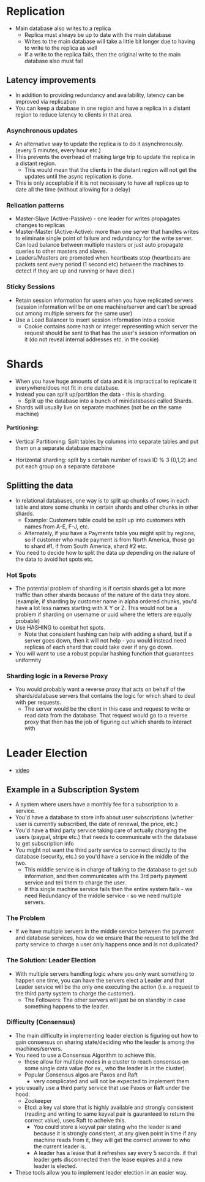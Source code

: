 # Replication

- Main database also writes to a replica
  - Replica must always be up to date with the main database
  - Writes to the main database will take a little bit longer due to having to write to the replica as well
  - If a write to the replica fails, then the original write to the main database also must fail

## Latency improvements

- In addition to providing redundancy and availability, latency can be improved via replication
- You can keep a database in one region and have a replica in a distant region to reduce latency to clients in that area.

### Asynchronous updates

- An alternative way to update the replica is to do it asynchronously. (every 5 minutes, every hour etc.)
- This prevents the overhead of making large trip to update the replica in a distant region.
  - This would mean that the clients in the distant region will not get the updates until the async replication is done.
- This is only acceptable if it is not necessary to have all replicas up to date all the time (without allowing for a delay)

### Relication patterns

- Master-Slave (Active-Passive) - one leader for writes propagates changes to replicas
- Master-Master (Active-Active): more than one server that handles writes to eliminate single point of failure and redundancy for the write server. Can load balance between multiple masters or just auto propagate queries to other masters and slaves.
- Leaders/Masters are promoted when heartbeats stop (heartbeats are packets sent every period (1 second etc) between the machines to detect if they are up and running or have died.)

### Sticky Sessions

- Retain session information for users when you have replicated servers (session information will be on one machine/server and can't be spread out among multiple servers for the same user)
- Use a Load Balancer to insert session information into a cookie
  - Cookie contains some hash or integer representing which server the request should be sent to that has the user's session information on it (do not reveal internal addresses etc. in the cookie)

# Shards

- When you have huge amounts of data and it is impractical to replicate it everywhere/does not fit in one database.
- Instead you can split up/partition the data - this is sharding.
  - Split up the database into a bunch of minidatabases called Shards.
- Shards will usually live on separate machines (not be on the same machine)

#### Partitioning:

- Vertical Partitioning:
  Split tables by columns into separate tables and put them on a separate database machine

- Horizontal sharding:
  split by s certain number of rows
  ID % 3 (0,1,2) and put each group on a separate database

## Splitting the data

- In relational databases, one way is to split up chunks of rows in each table and store some chunks in certain shards and other chunks in other shards.
  - Example: Customers table could be split up into customers with names from A-E, F-J, etc.
  - Alternately, if you have a Payments table you might split by regions, so if customer who made payment is from North America, those go to shard #1, if from South America, shard #2 etc.
- You need to decide how to split the data up depending on the nature of the data to avoid hot spots etc.

### Hot Spots

- The potential problem of sharding is if certain shards get a lot more traffic than other shards because of the nature of the data they store. (example, if sharding by customer name in alpha ordered chunks, you'd have a lot less names starting with X Y or Z. This would not be a problem if sharding on username or uuid where the letters are equally probable)
- Use HASHING to combat hot spots.
  - Note that consistent hashing can help with adding a shard, but if a server goes down, then it will not help - you would instead need replicas of each shard that could take over if any go down.
- You will want to use a robust popular hashing function that guarantees uniformity

### Sharding logic in a Reverse Proxy

- You would probably want a reverse proxy that acts on behalf of the shards/database servers that contains the logic for which shard to deal with per requests.
  - The server would be the client in this case and request to write or read data from the database. That request would go to a reverse proxy that then has the job of figuring out which shards to interact with

# Leader Election

- [video](https://www.algoexpert.io/systems/fundamentals/leader-election)

## Example in a Subscription System

- A system where users have a monthly fee for a subscription to a service.
- You'd have a database to store info about user subscriptions (whether user is currently subscribed, the date of renewal, the price, etc.)
- You'd have a third party service taking care of actually charging the users (paypal, stripe etc.) that needs to communicate with the database to get subscription info
- You might not want the third party service to connect directly to the database (security, etc.) so you'd have a service in the middle of the two.
  - This middle service is in charge of talking to the database to get sub information, and then communicates with the 3rd party payment service and tell them to charge the user.
  - If this single machine service fails then the entire system fails - we need Redundancy of the middle service - so we need multiple servers.

### The Problem

- If we have multiple servers in the middle service between the payment and database services, how do we ensure that the request to tell the 3rd party service to charge a user only happens once and is not duplicated?

### The Solution: Leader Election

- With multiple servers handling logic where you only want something to happen one time, you can have the servers elect a Leader and that Leader service will be the only one executing the action (i.e. a request to the third party system to charge the customer).
  - The Followers: The other servers will just be on standby in case something happens to the leader.

### Difficulty (Consensus)

- The main difficulty in implementing leader election is figuring out how to gain consensus on sharing state/deciding who the leader is among the machines/servers.
- You need to use a Consensus Algorithm to achieve this.
  - these allow for multiple nodes in a cluster to reach consensus on some single data value (for ex., who the leader is in the cluster).
  - Popular Consensus algos are Paxos and Raft
    - very complicated and will not be expected to implement them
- you usually use a third party service that use Paxos or Raft under the hood:
  - Zookeeper
  - Etcd: a key val store that is highly available and strongly consistent (reading and writing to same keyval pair is gauranteed to return the correct value), uses Raft to acheive this.
    - You could store a keyval pair stating who the leader is and because it is strongly consistent, at any given point in time if any machine reads from it, they will get the correct answer to who the current leader is.
    - A leader has a lease that it refreshes say every 5 seconds. if that leader gets disconnected then the lease expires and a new leader is elected.
- These tools allow you to implement leader election in an easier way.

